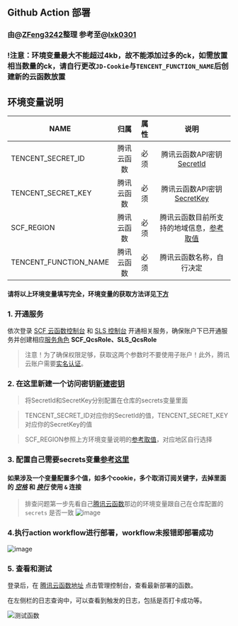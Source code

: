 ## Github Action 部署

### 由@[ZFeng3242](https://github.com/ZFeng3242/)整理      参考至@[lxk0301](https://gitee.com/lxk0301/)
### !注意：环境变量最大不能超过4kb，故不能添加过多的ck，如需放置相当数量的ck，请自行更改`JD-Cookie`与`TENCENT_FUNCTION_NAME`后创建新的云函数放置


## 环境变量说明


| NAME | 归属                         | 属性                       | 说明                                                                            |
| ---- | :------------------------------: | :-------------------------: | :-------------------------------------------------------------------------------: |
| TENCENT_SECRET_ID     | 腾讯云函数     | 必须                      |腾讯云函数API密钥 [SecretId](https://console.cloud.tencent.com/cam/capi)  |
| TENCENT_SECRET_KEY    | 腾讯云函数     | 必须                      |腾讯云函数API密钥 [SecretKey](https://console.cloud.tencent.com/cam/capi)  |
| SCF_REGION            | 腾讯云函数     | 必须                      |腾讯云函数目前所支持的地域信息，[参考取值](https://cloud.tencent.com/document/product/583/17299)  |
| TENCENT_FUNCTION_NAME | 腾讯云函数     | 必须                      |腾讯云函数名称，自行决定  |

#### 请将以上环境变量填写完全，环境变量的获取方法详见[下方](https://github.com/ZFeng3242/JD-haoyangmao/blob/main/TencentScf/tencentscf.md#2-%E5%9C%A8%E8%BF%99%E9%87%8C%E6%96%B0%E5%BB%BA%E4%B8%80%E4%B8%AA%E8%AE%BF%E9%97%AE%E5%AF%86%E9%92%A5%E6%96%B0%E5%BB%BA%E5%AF%86%E9%92%A5)



### 1. 开通服务

依次登录 [SCF 云函数控制台](https://console.cloud.tencent.com/scf) 和 [SLS 控制台](https://console.cloud.tencent.com/sls) 开通相关服务，确保账户下已开通服务并创建相应[服务角色](https://console.cloud.tencent.com/cam/role) **SCF_QcsRole、SLS_QcsRole**

> 注意！为了确保权限足够，获取这两个参数时不要使用子账户！此外，腾讯云账户需要[实名认证](https://console.cloud.tencent.com/developer/auth)。



### 2. 在这里新建一个访问密钥[新建密钥](https://console.cloud.tencent.com/cam/capi)

> 将SecretId和SecretKey分别配置在仓库的secrets变量里面

> TENCENT_SECRET_ID对应你的SecretId的值，TENCENT_SECRET_KEY对应你的SecretKey的值
 
> SCF_REGION参照上方环境变量说明的[参考取值](https://cloud.tencent.com/document/product/583/17299)，对应地区自行选择



### 3. 配置自己需要secrets变量[参考这里](githubAction.md)

#### 如果涉及一个变量配置多个值，如多个cookie，多个取消订阅关键字，去掉里面的 *__[空格]()__* 和 __*[换行]()*__ 使用 `&` 连接   

> 排查问题第一步先看自己[腾讯云函数](https://console.cloud.tencent.com/scf/list-detail?rid=5&ns=default&id=scf-jdscript)那边的环境变量跟自己在仓库配置的 `secrets` 是否一致
![image](https://user-images.githubusercontent.com/6993269/99937191-06617680-2da0-11eb-99ea-033f2c655683.png)



### 4.执行action workflow进行部署，workflow未报错即部署成功
![image](https://user-images.githubusercontent.com/6993269/99513289-6a152980-29c5-11eb-9266-3f56ba13d3b2.png)



### 5. 查看和测试
登录后，在 [腾讯云函数地址](https://console.cloud.tencent.com/scf/index) 点击管理控制台，查看最新部署的函数。

在左侧栏的日志查询中，可以查看到触发的日志，包括是否打卡成功等。

![测试函数](https://user-images.githubusercontent.com/6993269/99628053-5a9eea80-2a70-11eb-906f-f1d5ea2bfa3a.png)
